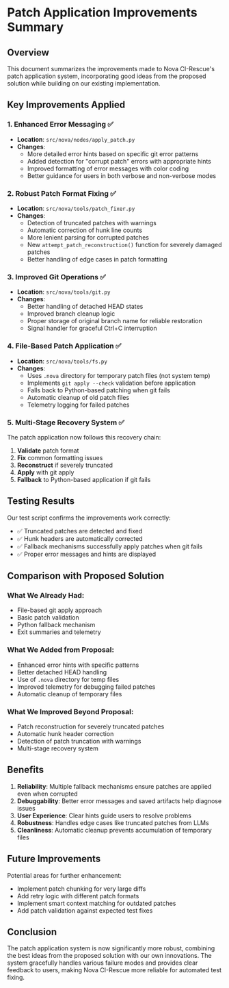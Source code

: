 # Patch Application Improvements Summary

## Overview

This document summarizes the improvements made to Nova CI-Rescue's patch application system, incorporating good ideas from the proposed solution while building on our existing implementation.

## Key Improvements Applied

### 1. **Enhanced Error Messaging** ✅

- **Location**: `src/nova/nodes/apply_patch.py`
- **Changes**:
  - More detailed error hints based on specific git error patterns
  - Added detection for "corrupt patch" errors with appropriate hints
  - Improved formatting of error messages with color coding
  - Better guidance for users in both verbose and non-verbose modes

### 2. **Robust Patch Format Fixing** ✅

- **Location**: `src/nova/tools/patch_fixer.py`
- **Changes**:
  - Detection of truncated patches with warnings
  - Automatic correction of hunk line counts
  - More lenient parsing for corrupted patches
  - New `attempt_patch_reconstruction()` function for severely damaged patches
  - Better handling of edge cases in patch formatting

### 3. **Improved Git Operations** ✅

- **Location**: `src/nova/tools/git.py`
- **Changes**:
  - Better handling of detached HEAD states
  - Improved branch cleanup logic
  - Proper storage of original branch name for reliable restoration
  - Signal handler for graceful Ctrl+C interruption

### 4. **File-Based Patch Application** ✅

- **Location**: `src/nova/tools/fs.py`
- **Changes**:
  - Uses `.nova` directory for temporary patch files (not system temp)
  - Implements `git apply --check` validation before application
  - Falls back to Python-based patching when git fails
  - Automatic cleanup of old patch files
  - Telemetry logging for failed patches

### 5. **Multi-Stage Recovery System** ✅

The patch application now follows this recovery chain:

1. **Validate** patch format
2. **Fix** common formatting issues
3. **Reconstruct** if severely truncated
4. **Apply** with git apply
5. **Fallback** to Python-based application if git fails

## Testing Results

Our test script confirms the improvements work correctly:

- ✅ Truncated patches are detected and fixed
- ✅ Hunk headers are automatically corrected
- ✅ Fallback mechanisms successfully apply patches when git fails
- ✅ Proper error messages and hints are displayed

## Comparison with Proposed Solution

### What We Already Had:

- File-based git apply approach
- Basic patch validation
- Python fallback mechanism
- Exit summaries and telemetry

### What We Added from Proposal:

- Enhanced error hints with specific patterns
- Better detached HEAD handling
- Use of `.nova` directory for temp files
- Improved telemetry for debugging failed patches
- Automatic cleanup of temporary files

### What We Improved Beyond Proposal:

- Patch reconstruction for severely truncated patches
- Automatic hunk header correction
- Detection of patch truncation with warnings
- Multi-stage recovery system

## Benefits

1. **Reliability**: Multiple fallback mechanisms ensure patches are applied even when corrupted
2. **Debuggability**: Better error messages and saved artifacts help diagnose issues
3. **User Experience**: Clear hints guide users to resolve problems
4. **Robustness**: Handles edge cases like truncated patches from LLMs
5. **Cleanliness**: Automatic cleanup prevents accumulation of temporary files

## Future Improvements

Potential areas for further enhancement:

- Implement patch chunking for very large diffs
- Add retry logic with different patch formats
- Implement smart context matching for outdated patches
- Add patch validation against expected test fixes

## Conclusion

The patch application system is now significantly more robust, combining the best ideas from the proposed solution with our own innovations. The system gracefully handles various failure modes and provides clear feedback to users, making Nova CI-Rescue more reliable for automated test fixing.

